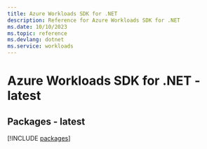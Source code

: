 ```yaml
---
title: Azure Workloads SDK for .NET
description: Reference for Azure Workloads SDK for .NET
ms.date: 10/10/2023
ms.topic: reference
ms.devlang: dotnet
ms.service: workloads
---
```

# Azure Workloads SDK for .NET - latest
## Packages - latest
[!INCLUDE [packages](workloads-index.md)]